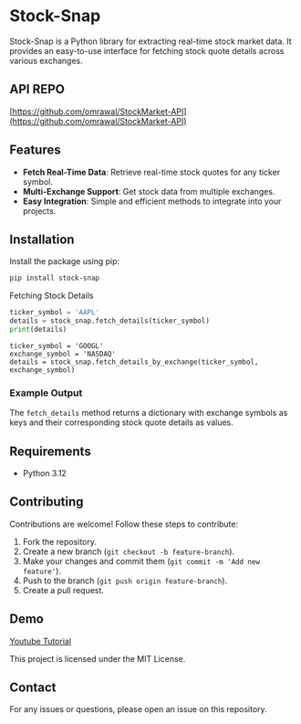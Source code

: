 # Stock-Snap

Stock-Snap is a Python library for extracting real-time stock market data. It provides an easy-to-use interface for fetching stock quote details across various exchanges.

## API REPO
[https://github.com/omrawal/StockMarket-API](https://github.com/omrawal/StockMarket-API)

## Features

- **Fetch Real-Time Data**: Retrieve real-time stock quotes for any ticker symbol.
- **Multi-Exchange Support**: Get stock data from multiple exchanges.
- **Easy Integration**: Simple and efficient methods to integrate into your projects.

## Installation

Install the package using pip:

```bash
pip install stock-snap
```
Fetching Stock Details
```python
ticker_symbol = 'AAPL'
details = stock_snap.fetch_details(ticker_symbol)
print(details)
```
```
ticker_symbol = 'GOOGL'
exchange_symbol = 'NASDAQ'
details = stock_snap.fetch_details_by_exchange(ticker_symbol, exchange_symbol)
```

### Example Output

The `fetch_details` method returns a dictionary with exchange symbols as keys and their corresponding stock quote details as values.

## Requirements

- Python 3.12

## Contributing

Contributions are welcome! Follow these steps to contribute:

1. Fork the repository.
2. Create a new branch (`git checkout -b feature-branch`).
3. Make your changes and commit them (`git commit -m 'Add new feature'`).
4. Push to the branch (`git push origin feature-branch`).
5. Create a pull request.

## Demo
[Youtube Tutorial](https://youtu.be/kFupzwhbY5I?si=wQEbURStkkrEs57B)

This project is licensed under the MIT License.

## Contact

For any issues or questions, please open an issue on this repository.
